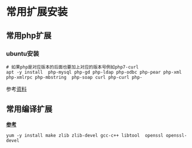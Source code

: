 



# 常用扩展安装

## 常用php扩展

### ubuntu安装

```shell
# 如果php是对应版本的后面也要加上对应的版本号例如php7-curl
apt -y install  php-mysql php-gd php-ldap php-odbc php-pear php-xml php-xmlrpc php-mbstring  php-soap curl php-curl php-
```

参考[资料](https://www.jb51.net/article/117895.htm)

## 常用编译扩展

**[参考](https://www.runoob.com/linux/nginx-install-setup.html)**

```shell
yum -y install make zlib zlib-devel gcc-c++ libtool  openssl openssl-devel
```

